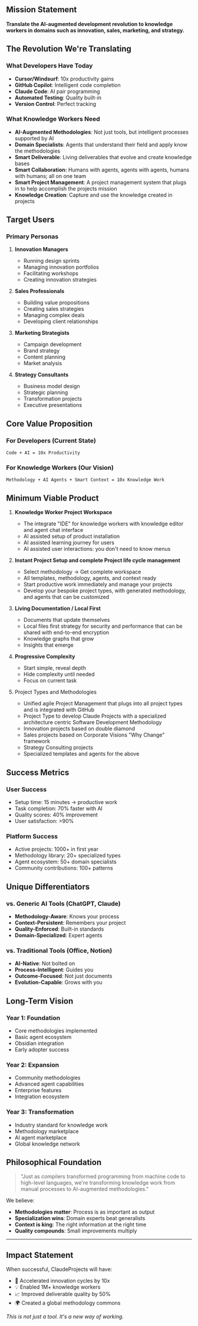 ## Mission Statement

**Translate the AI-augmented development revolution to knowledge workers in domains such as innovation, sales, marketing, and strategy.**

## The Revolution We're Translating

### What Developers Have Today

- **Cursor/Windsurf**: 10x productivity gains
- **GitHub Copilot**: Intelligent code completion
- **Claude Code**: AI pair programming
- **Automated Testing**: Quality built-in
- **Version Control**: Perfect tracking

### What Knowledge Workers Need

- **AI-Augmented Methodologies**: Not just tools, but intelligent processes supported by AI
- **Domain Specialists**: Agents that understand their field and apply know the methodologies
- **Smart Deliverable**: Living deliverables that evolve and create knowledge bases
- **Smart Collaboration:** Humans with agents, agents with agents, humans with humans; all on one team
- **Smart Project Management**: A project management system that plugs in to help accomplish the projects mission 
- **Knowledge Creation**: Capture and use the knowledge created in projects

## Target Users

### Primary Personas

1. **Innovation Managers**
    
    - Running design sprints
    - Managing innovation portfolios
    - Facilitating workshops
    - Creating innovation strategies
2. **Sales Professionals**
    
    - Building value propositions
    - Creating sales strategies
    - Managing complex deals
    - Developing client relationships
3. **Marketing Strategists**
    
    - Campaign development
    - Brand strategy
    - Content planning
    - Market analysis
4. **Strategy Consultants**
    
    - Business model design
    - Strategic planning
    - Transformation projects
    - Executive presentations

## Core Value Proposition

### For Developers (Current State)

```
Code + AI = 10x Productivity
```

### For Knowledge Workers (Our Vision)

```
Methodology + AI Agents + Smart Context = 10x Knowledge Work
```

## Minimum Viable Product
 
1. **Knowledge Worker Project Workspace**
    
    - The integrate "IDE" for knowledge workers with knowledge editor and agent chat interface
    - AI assisted setup of product installation 
    - AI assisted learning journey for users
    - AI assisted user interactions: you don't need to know menus
2. **Instant Project Setup and complete Project life cycle management**
    
    - Select methodology → Get complete workspace 
    - All templates, methodology, agents, and context ready
    - Start productive work immediately and manage your projects
    - Develop your bespoke project types, with generated methodology, and agents that can be customized
3. **Living Documentation /  Local First**
    
    - Documents that update themselves
    - Local files first strategy for security and performance that can be shared with end-to-end encryption
    - Knowledge graphs that grow
    - Insights that emerge
4. **Progressive Complexity**
    
    - Start simple, reveal depth
    - Hide complexity until needed
    - Focus on current task
5. Project Types and Methodologies
	- Unified agile Project Management that plugs into all project types and is integrated with GitHub
	- Project Type to develop Claude Projects with a specialized architecture centric Software Development Methodology
	- Innovation projects based on double diamond
	- Sales projects based on Corporate Visions "Why Change" framework
	- Strategy Consulting projects
	- Specialized templates and agents for the above

## Success Metrics

### User Success

- Setup time: 15 minutes → productive work
- Task completion: 70% faster with AI
- Quality scores: 40% improvement
- User satisfaction: >90%

### Platform Success

- Active projects: 1000+ in first year
- Methodology library: 20+ specialized types
- Agent ecosystem: 50+ domain specialists
- Community contributions: 100+ patterns

## Unique Differentiators

### vs. Generic AI Tools (ChatGPT, Claude)

- **Methodology-Aware**: Knows your process
- **Context-Persistent**: Remembers your project
- **Quality-Enforced**: Built-in standards
- **Domain-Specialized**: Expert agents

### vs. Traditional Tools (Office, Notion)

- **AI-Native**: Not bolted on
- **Process-Intelligent**: Guides you
- **Outcome-Focused**: Not just documents
- **Evolution-Capable**: Grows with you

## Long-Term Vision

### Year 1: Foundation

- Core methodologies implemented
- Basic agent ecosystem
- Obsidian integration
- Early adopter success

### Year 2: Expansion

- Community methodologies
- Advanced agent capabilities
- Enterprise features
- Integration ecosystem

### Year 3: Transformation

- Industry standard for knowledge work
- Methodology marketplace
- AI agent marketplace
- Global knowledge network

## Philosophical Foundation

> "Just as compilers transformed programming from machine code to high-level languages, we're transforming knowledge work from manual processes to AI-augmented methodologies."

We believe:

- **Methodologies matter**: Process is as important as output
- **Specialization wins**: Domain experts beat generalists
- **Context is king**: The right information at the right time
- **Quality compounds**: Small improvements multiply

---

## Impact Statement

When successful, ClaudeProjects will have:

- 🚀 Accelerated innovation cycles by 10x
- 💡 Enabled 1M+ knowledge workers
- 📈 Improved deliverable quality by 50%
- 🌍 Created a global methodology commons

_This is not just a tool. It's a new way of working._
